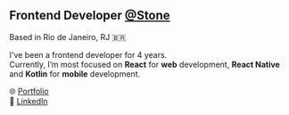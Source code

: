 ## Frontend Developer [@Stone](https://www.stone.com.br)  
Based in Rio de Janeiro, RJ 🇧🇷  

I've been a frontend developer for 4 years.  
Currently, I’m most focused on **React** for **web** development, **React Native** and **Kotlin** for **mobile** development.

🌐 [Portfolio](https://vini-medeiros-vue.vercel.app)  
💼 [LinkedIn](https://linkedin.com/in/vinimedeiros13)
